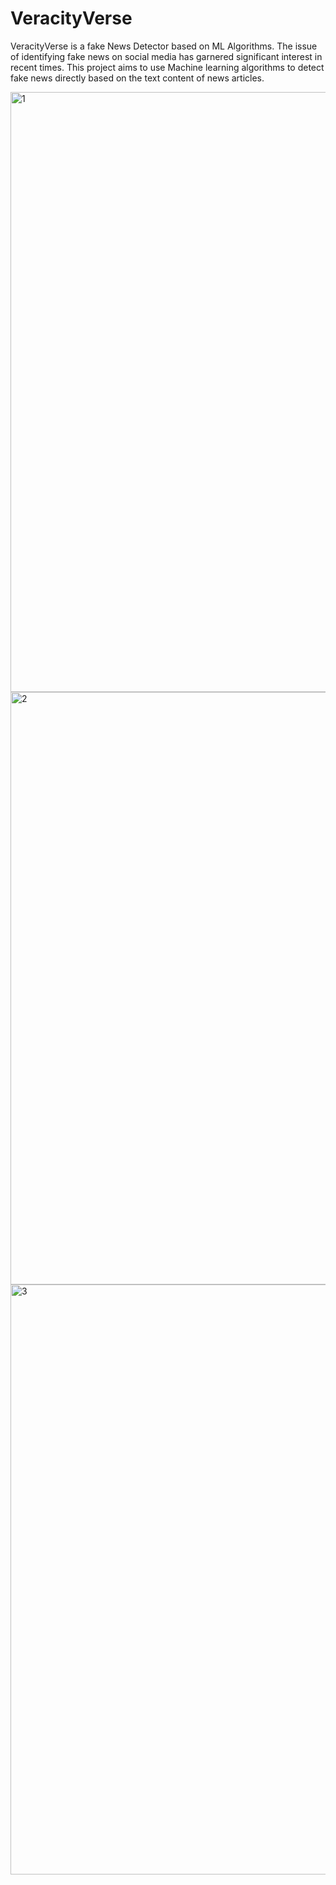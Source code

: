 # VeracityVerse
VeracityVerse is a fake News Detector based on ML Algorithms. The issue of identifying fake news on social media has garnered significant interest in recent times. This project aims to use Machine learning algorithms to detect fake news directly based on the text content of news articles.

<img width="960" alt="1" src="https://github.com/Srishti19-gaur/VeracityVerse/assets/84332258/2df8a3a5-9b2e-4f1c-82b5-1e45d183f220">
<img width="948" alt="2" src="https://github.com/Srishti19-gaur/VeracityVerse/assets/84332258/3408faa0-3e41-4946-be56-c424750db42a">
<img width="944" alt="3" src="https://github.com/Srishti19-gaur/VeracityVerse/assets/84332258/b8a6be8b-6d75-4d4e-9ae0-27b6cf0079de">


